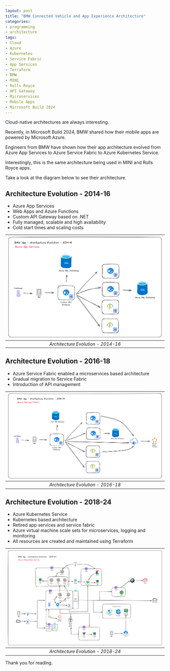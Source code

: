 ```yaml
---
layout: post
title: "BMW Connected Vehicle and App Experience Architecture"
categories:
- programming
- architecture
tags:
- Cloud
- Azure
- Kubernetes
- Service Fabric
- App Services
- Terraform
- BMW
- MINI
- Rolls Royce
- API Gateway
- Microservices
- Mobile Apps
- Microsoft Build 2024
---
```


Cloud-native architectures are always interesting.

Recently, in Microsoft Build 2024, BMW shared how their mobile apps are powered by Microsoft Azure.

Engineers from BMW have shown how their app architecture evolved from Azure App Services to Azure Service Fabric to Azure Kubernetes Service.

Interestingly, this is the same architecture being used in MINI and Rolls Royce apps.

Take a look at the diagram below to see their architecture.

## Architecture Evolution - 2014-16

- Azure App Services
- Web Apps and Azure Functions
- Custom API Gateway based on .NET
- Fully managed, scalable and high availability
- Cold start times and scaling costs

|![BMW](/assets/images/2024/07/21/1.png)|
|:--:| 
|*Architecture Evolution - 2014-16*|

## Architecture Evolution - 2016-18

- Azure Service Fabric enabled a microservices based architecture
- Gradual migration to Service Fabric
- Introduction of API management

|![BMW](/assets/images/2024/07/21/2.png)|
|:--:| 
|*Architecture Evolution - 2016-18*|

## Architecture Evolution - 2018-24

- Azure Kubernetes Service
- Kubernetes based architecture
- Retired app services and service fabric
- Azure virtual machine scale sets for microservices, logging and monitoring
- All resources are created and maintained using Terraform

|![BMW](/assets/images/2024/07/21/3.png)|
|:--:| 
|*Architecture Evolution - 2018-24*|

Thank you for reading.

